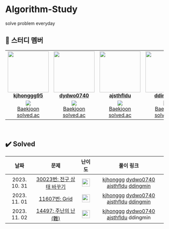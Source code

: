 # Algorithm-Study
solve problem everyday

## 🤖 스터디 멤버

<table>
 <tr>
    <td align="center">
     <a href="https://github.com/kjhonggg95"><img src="https://avatars.githubusercontent.com/kjhonggg95" width="130px;" alt=""></a>
     <br />
     <a href="https://github.com/kjhonggg95"><b>kjhonggg95</b></a>
    </td>
    <td align="center">
     <a href="https://github.com/dydwo0740"><img src="https://avatars.githubusercontent.com/dydwo0740" width="130px;" alt=""></a>
     <br />
     <a href="https://github.com/dydwo0740"><b>dydwo0740</b></a>
    </td>
    <td align="center">
     <a href="https://github.com/ajsthfldu"><img src="https://avatars.githubusercontent.com/ajsthfldu" width="130px;" alt=""></a>
     <br />
     <a href="https://github.com/ajsthfldu"><b>ajsthfldu</b></a>
    </td>
    <td align="center">
     <a href="https://github.com/ddingmin"><img src="https://avatars.githubusercontent.com/ddingmin" width="130px;" alt=""></a>
     <br />
     <a href="https://github.com/ddingmin"><b>ddingmin</b></a>
    </td>
  </tr>
  <tr height="50px">
        <td align="center">
            <img src="http://mazassumnida.wtf/api/mini/generate_badge?boj=kjhonggg" />
            <br />
            <a href="https://www.acmicpc.net/user/kjhonggg">Baekjoon</a>
            <br />
            <a href="https://solved.ac/profile/kjhonggg">solved.ac</a>
        </td>
        <td align="center">
            <img src="http://mazassumnida.wtf/api/mini/generate_badge?boj=dydwo0740" />
            <br />
            <a href="https://www.acmicpc.net/user/dydwo0740">Baekjoon</a>
            <br />
            <a href="https://solved.ac/profile/dydwo0740">solved.ac</a>
        </td>
        <td align="center">
            <img src="http://mazassumnida.wtf/api/mini/generate_badge?boj=inbloom" />
            <br />
            <a href="https://www.acmicpc.net/user/inbloom">Baekjoon</a>
            <br />
            <a href="https://solved.ac/profile/inbloom">solved.ac</a>
        </td>
        <td align="center">
            <img src="http://mazassumnida.wtf/api/mini/generate_badge?boj=ddingmin" />
            <br />
            <a href="https://www.acmicpc.net/user/ddingmin">Baekjoon</a>
            <br />
            <a href="https://solved.ac/profile/ddingmin">solved.ac</a>
        </td>
    </tr>
</table>

<br/>

## :heavy_check_mark: Solved
|          날짜          |        문제         |         난이도          |        풀이 링크         |  
| :-----: | :-----: | :-----: | :-----: |
| 2023. 10. 31 | <a href="https://www.acmicpc.net/problem/30023" target="_blank">30023번: 전구 상태 바꾸기</a> | <img height="25px" width="25px" src="https://static.solved.ac/tier_small/11.svg"/> | <a href="https://github.com/A-lass/Algorithm-Study/pull/2">kjhonggg</a> <a href="https://github.com/A-lass/Algorithm-Study/pull/3">dydwo0740</a> <a href="https://github.com/A-lass/Algorithm-Study/pull/4">ajsthfldu</a> <a href="https://github.com/A-lass/Algorithm-Study/pull/1">ddingmin</a>|
| 2023. 11. 01 | <a href="https://www.acmicpc.net/problem/11607" target="_blank">11607번: Grid</a> | <img height="25px" width="25px" src="https://static.solved.ac/tier_small/11.svg"/> | <a href="https://github.com/A-lass/Algorithm-Study/pull/5">kjhonggg</a> <a href="https://github.com/A-lass/Algorithm-Study/pull/6">dydwo0740</a> <a href="https://github.com/A-lass/Algorithm-Study/pull/7">ajsthfldu</a> <a href="https://github.com/A-lass/Algorithm-Study/pull/8">ddingmin</a>|
| 2023. 11. 02 | <a href="https://www.acmicpc.net/problem/14497" target="_blank">14497: 주난의 난(難)</a> | <img height="25px" width="25px" src="https://static.solved.ac/tier_small/12.svg"/> | <a href="https://github.com/A-lass/Algorithm-Study/pull/2=9">kjhonggg</a> <a href="https://github.com/A-lass/Algorithm-Study/pull/10">dydwo0740</a> <a href="https://github.com/A-lass/Algorithm-Study/pull/11">ajsthfldu</a> ddingmin|

